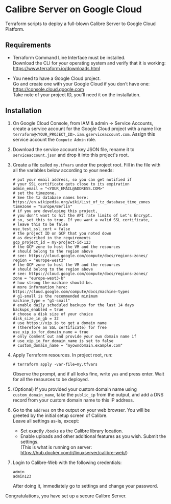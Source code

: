 # Calibre Server on Google Cloud

Terraform scripts to deploy a full-blown Calibre Server to Google Cloud Platform.

## Requirements

- Terraform Command Line Interface must be installed.  
  Download the CLI for your operating system and verify that it is working: https://www.terraform.io/downloads.html

- You need to have a Google Cloud project.  
  Go and create one with your Google Cloud if you don't have one:  
  https://console.cloud.google.com  
  Take note of your project ID, you'll need it on the installation.

## Installation

1. On Google Cloud Console, from IAM & admin -> Service Accounts, 
   create a service account for the Google Cloud project with a name like  
   `terraform@<YOUR_PROJECT_ID>.iam.gserviceaccount.com`. 
   Assign this service account the `Compute Admin` role.
  
2. Download the service account key JSON file, 
   rename it to `serviceaccount.json` and drop it into this project's root.

3. Create a file called `my.tfvars` under the project root. 
   Fill in the file with all the variables below according to your needs:
   ```hcl-terraform
   # put your email address, so you can get notified if 
   # your SSL certificate gets close to its expiration
   admin_email = "<YOUR_EMAIL@ADDRESS.COM>"
   # set the timezone. 
   # See the tz database names here: https://en.wikipedia.org/wiki/List_of_tz_database_time_zones
   timezone = "Europe/Berlin"
   # if you are developing this project,
   # you don't want to hit the API rate limits of Let's Encrypt.
   # so, set this to true. If you want a valid SSL certificate, 
   # leave this to be false
   use_test_ssl_cert = false
   # the project ID on GCP that you noted down
   # as described in the requirements
   gcp_project_id = my-project-id-123
   # the GCP zone to host the VM and the resources
   # should belong to the region above
   # see: https://cloud.google.com/compute/docs/regions-zones/
   region = "europe-west3"
   # the GCP zone to host the VM and the resources
   # should belong to the region above
   # see: https://cloud.google.com/compute/docs/regions-zones/
   zone = "europe-west3-b"
   # how strong the machine should be.
   # more information here: https://cloud.google.com/compute/docs/machine-types
   # g1-small is the recommended minimum
   machine_type = "g1-small"
   # enable daily scheduled backups for the last 14 days
   backups_enabled = true
   # choose a disk size of your choice
   disk_size_in_gb = 32
   # use https://xip.io to get a domain name
   # (therefore an SSL certificate) for free
   use_xip_io_for_domain_name = true
   # only comment out and provide your own domain name if 
   # use_xip_io_for_domain_name is set to false
   # custom_domain_name = "myowndomain.example.com"
   ```

4. Apply Terraform resources. In project root, run:  

   ```shell script
   # terraform apply -var-file=my.tfvars
   ```
   Observe the prompt, and if all looks fine, write `yes` and press enter.
   Wait for all the resources to be deployed.

5. (Optional) If you provided your custom domain name using `custom_domain_name`, 
   take the `public_ip` from the output, and add a DNS record 
   from your custom domain name to this IP address.

6. Go to the `address` on the output on your web browser.
   You will be greeted by the initial setup screen of Calibre.  
   Leave all settings as-is, except:  
   * Set exactly `/books` as the Calibre library location.
   * Enable uploads and other additional features as you wish.
   Submit the settings.  
   (This is what is running on server: https://hub.docker.com/r/linuxserver/calibre-web/)

7. Login to Calibre-Web with the following credentials:
   ```
   admin
   admin123
   ```
   After doing it, immediately go to settings and change your password.

Congratulations, you have set up a secure Calibre Server.
